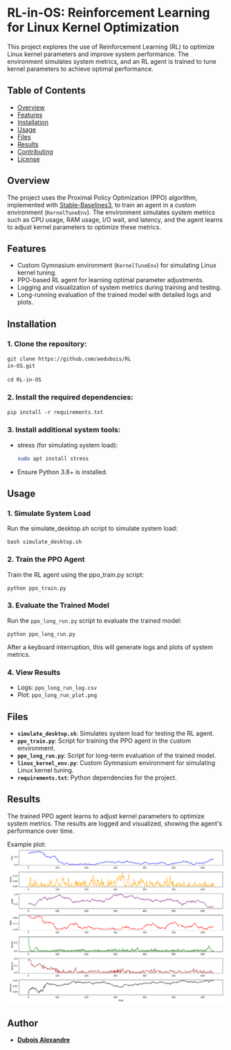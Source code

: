 # RL-in-OS: Reinforcement Learning for Linux Kernel Optimization

This project explores the use of Reinforcement Learning (RL) to optimize Linux kernel parameters and improve system performance. The environment simulates system metrics, and an RL agent is trained to tune kernel parameters to achieve optimal performance.

## Table of Contents

- [Overview](#overview)
- [Features](#features)
- [Installation](#installation)
- [Usage](#usage)
- [Files](#files)
- [Results](#results)
- [Contributing](#contributing)
- [License](#license)

## Overview

The project uses the Proximal Policy Optimization (PPO) algorithm, implemented with [Stable-Baselines3](https://github.com/DLR-RM/stable-baselines3), to train an agent in a custom environment (`KernelTuneEnv`). The environment simulates system metrics such as CPU usage, RAM usage, I/O wait, and latency, and the agent learns to adjust kernel parameters to optimize these metrics.

## Features

- Custom Gymnasium environment (`KernelTuneEnv`) for simulating Linux kernel tuning.
- PPO-based RL agent for learning optimal parameter adjustments.
- Logging and visualization of system metrics during training and testing.
- Long-running evaluation of the trained model with detailed logs and plots.

## Installation

### 1. Clone the repository:
    git clone https://github.com/aedubois/RL 
    in-OS.git 

    cd RL-in-OS
    
### 2. Install the required dependencies:

    pip install -r requirements.txt
    
### 3. Install additional system tools:
- stress (for simulating system load):
    ```bash
    sudo apt install stress
    ```
- Ensure Python 3.8+ is installed.

## Usage

### 1. Simulate System Load
Run the simulate_desktop.sh script to simulate system load:

    bash simulate_desktop.sh
    
### 2. Train the PPO Agent
Train the RL agent using the ppo_train.py script:

    python ppo_train.py

### 3. Evaluate the Trained Model
Run the `ppo_long_run.py` script to evaluate the trained model:

    python ppo_long_run.py

After a keyboard interruption, this will generate logs and plots of system metrics.

### 4. View Results
- Logs: `ppo_long_run_log.csv`
- Plot: `ppo_long_run_plot.png`

## Files

- **`simulate_desktop.sh`**: Simulates system load for testing the RL agent.
- **`ppo_train.py`**: Script for training the PPO agent in the custom environment.
- **`ppo_long_run.py`**: Script for long-term evaluation of the trained model.
- **`linux_kernel_env.py`**: Custom Gymnasium environment for simulating Linux kernel tuning.
- **`requirements.txt`**: Python dependencies for the project.

## Results

The trained PPO agent learns to adjust kernel parameters to optimize system metrics. The results are logged and visualized, showing the agent's performance over time.

Example plot:
![Example Plot](ppo_long_run_plot.png)

## Author
- **[Dubois Alexandre](https://github.com/aedubois)**
